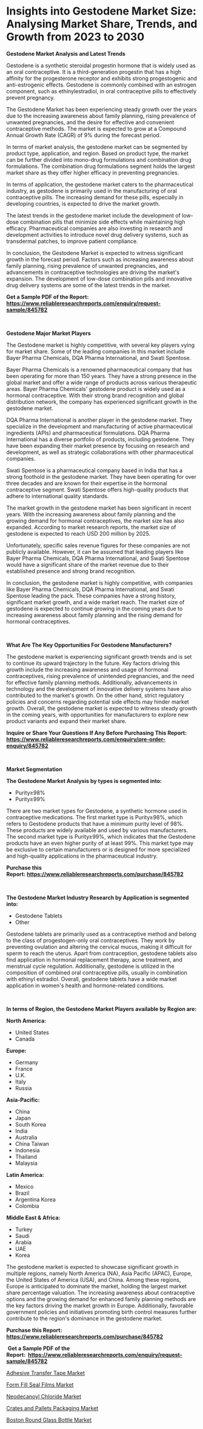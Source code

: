 <p><h1>Insights into Gestodene Market Size: Analysing Market Share, Trends, and Growth from 2023 to 2030</h1></p><p><strong>Gestodene Market Analysis and Latest Trends</strong></p>
<p><p>Gestodene is a synthetic steroidal progestin hormone that is widely used as an oral contraceptive. It is a third-generation progestin that has a high affinity for the progesterone receptor and exhibits strong progestogenic and anti-estrogenic effects. Gestodene is commonly combined with an estrogen component, such as ethinylestradiol, in oral contraceptive pills to effectively prevent pregnancy.</p><p>The Gestodene Market has been experiencing steady growth over the years due to the increasing awareness about family planning, rising prevalence of unwanted pregnancies, and the desire for effective and convenient contraceptive methods. The market is expected to grow at a Compound Annual Growth Rate (CAGR) of 9% during the forecast period.</p><p>In terms of market analysis, the gestodene market can be segmented by product type, application, and region. Based on product type, the market can be further divided into mono-drug formulations and combination drug formulations. The combination drug formulations segment holds the largest market share as they offer higher efficacy in preventing pregnancies. </p><p>In terms of application, the gestodene market caters to the pharmaceutical industry, as gestodene is primarily used in the manufacturing of oral contraceptive pills. The increasing demand for these pills, especially in developing countries, is expected to drive the market growth.</p><p>The latest trends in the gestodene market include the development of low-dose combination pills that minimize side effects while maintaining high efficacy. Pharmaceutical companies are also investing in research and development activities to introduce novel drug delivery systems, such as transdermal patches, to improve patient compliance.</p><p>In conclusion, the Gestodene Market is expected to witness significant growth in the forecast period. Factors such as increasing awareness about family planning, rising prevalence of unwanted pregnancies, and advancements in contraceptive technologies are driving the market's expansion. The development of low-dose combination pills and innovative drug delivery systems are some of the latest trends in the market.</p></p>
<p><strong>Get a Sample PDF of the Report:&nbsp; <a href="https://www.reliableresearchreports.com/enquiry/request-sample/845782">https://www.reliableresearchreports.com/enquiry/request-sample/845782</a></strong></p>
<p>&nbsp;</p>
<p><strong>Gestodene Major Market Players</strong></p>
<p><p>The Gestodene market is highly competitive, with several key players vying for market share. Some of the leading companies in this market include Bayer Pharma Chemicals, DQA Pharma International, and Swati Spentose.</p><p>Bayer Pharma Chemicals is a renowned pharmaceutical company that has been operating for more than 150 years. They have a strong presence in the global market and offer a wide range of products across various therapeutic areas. Bayer Pharma Chemicals' gestodene product is widely used as a hormonal contraceptive. With their strong brand recognition and global distribution network, the company has experienced significant growth in the gestodene market.</p><p>DQA Pharma International is another player in the gestodene market. They specialize in the development and manufacturing of active pharmaceutical ingredients (APIs) and pharmaceutical formulations. DQA Pharma International has a diverse portfolio of products, including gestodene. They have been expanding their market presence by focusing on research and development, as well as strategic collaborations with other pharmaceutical companies.</p><p>Swati Spentose is a pharmaceutical company based in India that has a strong foothold in the gestodene market. They have been operating for over three decades and are known for their expertise in the hormonal contraceptive segment. Swati Spentose offers high-quality products that adhere to international quality standards.</p><p>The market growth in the gestodene market has been significant in recent years. With the increasing awareness about family planning and the growing demand for hormonal contraceptives, the market size has also expanded. According to market research reports, the market size of gestodene is expected to reach USD 200 million by 2025.</p><p>Unfortunately, specific sales revenue figures for these companies are not publicly available. However, it can be assumed that leading players like Bayer Pharma Chemicals, DQA Pharma International, and Swati Spentose would have a significant share of the market revenue due to their established presence and strong brand recognition.</p><p>In conclusion, the gestodene market is highly competitive, with companies like Bayer Pharma Chemicals, DQA Pharma International, and Swati Spentose leading the pack. These companies have a strong history, significant market growth, and a wide market reach. The market size of gestodene is expected to continue growing in the coming years due to increasing awareness about family planning and the rising demand for hormonal contraceptives.</p></p>
<p>&nbsp;</p>
<p><strong>What Are The Key Opportunities For Gestodene Manufacturers?</strong></p>
<p><p>The gestodene market is experiencing significant growth trends and is set to continue its upward trajectory in the future. Key factors driving this growth include the increasing awareness and usage of hormonal contraceptives, rising prevalence of unintended pregnancies, and the need for effective family planning methods. Additionally, advancements in technology and the development of innovative delivery systems have also contributed to the market's growth. On the other hand, strict regulatory policies and concerns regarding potential side effects may hinder market growth. Overall, the gestodene market is expected to witness steady growth in the coming years, with opportunities for manufacturers to explore new product variants and expand their market share.</p></p>
<p><strong>Inquire or Share Your Questions If Any Before Purchasing This Report: <a href="https://www.reliableresearchreports.com/enquiry/pre-order-enquiry/845782">https://www.reliableresearchreports.com/enquiry/pre-order-enquiry/845782</a></strong></p>
<p>&nbsp;</p>
<p><strong>Market Segmentation</strong></p>
<p><strong>The Gestodene Market Analysis by types is segmented into:</strong></p>
<p><ul><li>Purity≥98%</li><li>Purity≥99%</li></ul></p>
<p><p>There are two market types for Gestodene, a synthetic hormone used in contraceptive medications. The first market type is Purity≥98%, which refers to Gestodene products that have a minimum purity level of 98%. These products are widely available and used by various manufacturers. The second market type is Purity≥99%, which indicates that the Gestodene products have an even higher purity of at least 99%. This market type may be exclusive to certain manufacturers or is designed for more specialized and high-quality applications in the pharmaceutical industry.</p></p>
<p><strong>Purchase this Report:&nbsp;<a href="https://www.reliableresearchreports.com/purchase/845782">https://www.reliableresearchreports.com/purchase/845782</a></strong></p>
<p>&nbsp;</p>
<p><strong>The Gestodene Market Industry Research by Application is segmented into:</strong></p>
<p><ul><li>Gestodene Tablets</li><li>Other</li></ul></p>
<p><p>Gestodene tablets are primarily used as a contraceptive method and belong to the class of progestogen-only oral contraceptives. They work by preventing ovulation and altering the cervical mucus, making it difficult for sperm to reach the uterus. Apart from contraception, gestodene tablets also find application in hormonal replacement therapy, acne treatment, and menstrual cycle regulation. Additionally, gestodene is utilized in the composition of combined oral contraceptive pills, usually in combination with ethinyl estradiol. Overall, gestodene tablets have a wide market application in women's health and hormone-related conditions.</p></p>
<p>&nbsp;</p>
<p><strong>In terms of Region, the Gestodene Market Players available by Region are:</strong></p>
<p>
    <p> <strong> North America: </strong>
        <ul>
            <li>United States</li>
            <li>Canada</li>
        </ul>
        </p> 
    <p> <strong> Europe: </strong>
        <ul>
            <li>Germany</li>
            <li>France</li>
            <li>U.K.</li>
            <li>Italy</li>
            <li>Russia</li>
        </ul>
        </p> 
    <p> <strong> Asia-Pacific: </strong>
        <ul>
            <li>China</li>
            <li>Japan</li>
            <li>South Korea</li>
            <li>India</li>
            <li>Australia</li>
            <li>China Taiwan</li>
            <li>Indonesia</li>
            <li>Thailand</li>
            <li>Malaysia</li>
        </ul>
        </p> 
    <p> <strong> Latin America: </strong>
        <ul>
            <li>Mexico</li>
            <li>Brazil</li>
            <li>Argentina Korea</li>
            <li>Colombia</li>
        </ul>
        </p> 
    <p> <strong> Middle East & Africa: </strong>
        <ul>
            <li>Turkey</li>
            <li>Saudi</li>
            <li>Arabia</li>
            <li>UAE</li>
            <li>Korea</li>
        </ul>
    </p>
    </p>
<p><p>The gestodene market is expected to showcase significant growth in multiple regions, namely North America (NA), Asia Pacific (APAC), Europe, the United States of America (USA), and China. Among these regions, Europe is anticipated to dominate the market, holding the largest market share percentage valuation. The increasing awareness about contraceptive options and the growing demand for enhanced family planning methods are the key factors driving the market growth in Europe. Additionally, favorable government policies and initiatives promoting birth control measures further contribute to the region's dominance in the gestodene market.</p></p>
<p><strong>Purchase this Report: <a href="https://www.reliableresearchreports.com/purchase/845782">https://www.reliableresearchreports.com/purchase/845782</a></strong></p>
<p>&nbsp;<strong>Get a Sample PDF of the Report:&nbsp;&nbsp;<a href="https://www.reliableresearchreports.com/enquiry/request-sample/845782">https://www.reliableresearchreports.com/enquiry/request-sample/845782</a></strong></p>
<p><strong></strong></p>
<p><p><a href="https://github.com/CliffMedina6/Market-Research-Report-List-2/blob/main/adhesive-transfer-tape-market.md">Adhesive Transfer Tape Market</a></p><p><a href="https://github.com/RickHolmes3/Market-Research-Report-List-2/blob/main/form-fill-seal-films-market.md">Form Fill Seal Films Market</a></p><p><a href="https://github.com/BryceTownsendr/Market-Research-Report-List-2/blob/main/neodecanoyl-chloride-market.md">Neodecanoyl Chloride Market</a></p><p><a href="https://github.com/WillieWoodard/Market-Research-Report-List-2/blob/main/crates-and-pallets-packaging-market.md">Crates and Pallets Packaging Market</a></p><p><a href="https://github.com/PeterParrish5/Market-Research-Report-List-2/blob/main/boston-round-glass-bottle-market.md">Boston Round Glass Bottle Market</a></p></p>